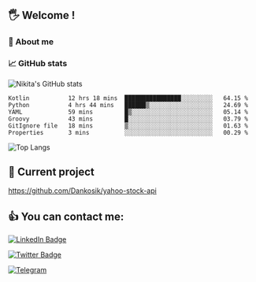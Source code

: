 ## 🖐 Welcome !

### 🙂 About me

### 📈 GitHub stats
![Nikita's GitHub stats](https://github-readme-stats.vercel.app/api?username=DOMOKUL&show_icons=true&theme=gruvbox)

<!--START_SECTION:waka-->

```text
Kotlin           12 hrs 18 mins  ████████████████░░░░░░░░░   64.15 %
Python           4 hrs 44 mins   ██████▒░░░░░░░░░░░░░░░░░░   24.69 %
YAML             59 mins         █▒░░░░░░░░░░░░░░░░░░░░░░░   05.14 %
Groovy           43 mins         █░░░░░░░░░░░░░░░░░░░░░░░░   03.79 %
GitIgnore file   18 mins         ▒░░░░░░░░░░░░░░░░░░░░░░░░   01.63 %
Properties       3 mins          ░░░░░░░░░░░░░░░░░░░░░░░░░   00.29 %
```

<!--END_SECTION:waka-->

![Top Langs](https://github-readme-stats.vercel.app/api/top-langs/?username=DOMOKUL&layout=compact&show_icons=true&theme=gruvbox)

## 🎨 Current project

https://github.com/Dankosik/yahoo-stock-api

## 👍 You can contact me:

[![LinkedIn Badge](https://img.shields.io/badge/LinkedIn-Profile-informational?style=flat&logo=linkedin&logoColor=white&color=0D76A8)](https://www.linkedin.com/in/strokach-nikita-810b50230/)

[![Twitter Badge](https://img.shields.io/badge/Twitter-Profile-informational?style=flat&logo=twitter&logoColor=white&color=0D76A8)](https://twitter.com/domokul)

[![Telegram](https://img.shields.io/badge/Telegram-Profile-informational?style=flat&logo=telegram&logoColor=white&color=0D76A8)](https://t.me/Domokul)


